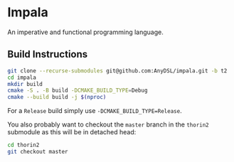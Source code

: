 # Impala
An imperative and functional programming language.

## Build Instructions

```sh
git clone --recurse-submodules git@github.com:AnyDSL/impala.git -b t2
cd impala
mkdir build
cmake -S . -B build -DCMAKE_BUILD_TYPE=Debug
cmake --build build -j $(nproc)
```
For a `Release` build simply use `-DCMAKE_BUILD_TYPE=Release`.

You also probably want to checkout the `master` branch in the `thorin2` submodule as this will be in detached head:
```sh
cd thorin2
git checkout master
```
